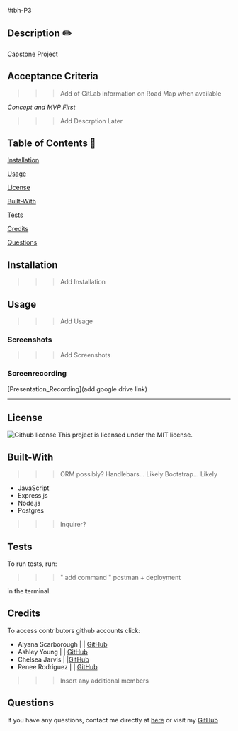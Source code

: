 #tbh-P3

  ## Description  ✏️

Capstone Project

 
  ## Acceptance Criteria

>>> Add of GitLab information on Road Map when available

*Concept and MVP First*

>>> Add Descrption Later
  
  ## Table of Contents 📖
  
  [Installation](#installation)

  [Usage](#usage)

  [License](#license)

  [Built-With](#Built-With)

  [Tests](#tests) 

  [Credits](#credits)

  [Questions](#questions)
  
  ## Installation 

>>> Add Installation
  
  ## Usage 

>>> Add Usage

### Screenshots

>>> Add Screenshots

### Screenrecording

[Presentation_Recording](add google drive link)

______________________________________________________________________________

## License

   ![Github license](https://img.shields.io/badge/license-MIT-blue.svg)
  This project is licensed under the MIT license.
  
## Built-With

>>> ORM possibly?
>>> Handlebars... Likely
>>> Bootstrap... Likely

- JavaScript
- Express js 
- Node.js
- Postgres

>>>Inquirer?

## Tests 

To run tests, run: 

>>> " add command "
>>> postman + deployment

in the terminal.
  

## Credits

To access contributors github accounts click:

- Aiyana Scarborough | | [GitHub](https://github.com/aiyanascar)
- Ashley Young | | [GitHub](https://github.com/ashmeyo74)
- Chelsea Jarvis | |[GitHub](https://github.com/Jarvisismy-copilot)
- Renee Rodriguez | | [GitHub](https://github.com/ReneeRod333)

>>> Insert any additional members


 ## Questions 
  
  If you have any questions, contact me directly at [here](mailto:Chelseajarvis3301@icloud.com)
  or visit my [GitHub](https://github.com/Jarvisismy-copilot)

